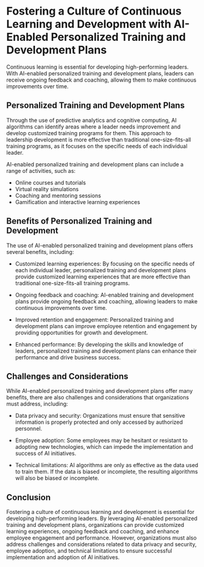 Fostering a Culture of Continuous Learning and Development with AI-Enabled Personalized Training and Development Plans
==================================================================================================================================================================================================

Continuous learning is essential for developing high-performing leaders. With AI-enabled personalized training and development plans, leaders can receive ongoing feedback and coaching, allowing them to make continuous improvements over time.

Personalized Training and Development Plans
-------------------------------------------

Through the use of predictive analytics and cognitive computing, AI algorithms can identify areas where a leader needs improvement and develop customized training programs for them. This approach to leadership development is more effective than traditional one-size-fits-all training programs, as it focuses on the specific needs of each individual leader.

AI-enabled personalized training and development plans can include a range of activities, such as:

* Online courses and tutorials
* Virtual reality simulations
* Coaching and mentoring sessions
* Gamification and interactive learning experiences

Benefits of Personalized Training and Development
-------------------------------------------------

The use of AI-enabled personalized training and development plans offers several benefits, including:

* Customized learning experiences: By focusing on the specific needs of each individual leader, personalized training and development plans provide customized learning experiences that are more effective than traditional one-size-fits-all training programs.

* Ongoing feedback and coaching: AI-enabled training and development plans provide ongoing feedback and coaching, allowing leaders to make continuous improvements over time.

* Improved retention and engagement: Personalized training and development plans can improve employee retention and engagement by providing opportunities for growth and development.

* Enhanced performance: By developing the skills and knowledge of leaders, personalized training and development plans can enhance their performance and drive business success.

Challenges and Considerations
-----------------------------

While AI-enabled personalized training and development plans offer many benefits, there are also challenges and considerations that organizations must address, including:

* Data privacy and security: Organizations must ensure that sensitive information is properly protected and only accessed by authorized personnel.

* Employee adoption: Some employees may be hesitant or resistant to adopting new technologies, which can impede the implementation and success of AI initiatives.

* Technical limitations: AI algorithms are only as effective as the data used to train them. If the data is biased or incomplete, the resulting algorithms will also be biased or incomplete.

Conclusion
----------

Fostering a culture of continuous learning and development is essential for developing high-performing leaders. By leveraging AI-enabled personalized training and development plans, organizations can provide customized learning experiences, ongoing feedback and coaching, and enhance employee engagement and performance. However, organizations must also address challenges and considerations related to data privacy and security, employee adoption, and technical limitations to ensure successful implementation and adoption of AI initiatives.
